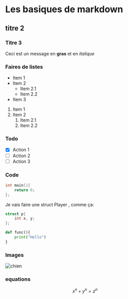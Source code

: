 # Les basiques de markdown

## titre 2

### Titre 3

Ceci est un message en **gras** et en *italique*

### Faires de listes 

- Item 1
- Item 2
  - Item 2.1
  - Item 2.2
- Item 3


1. Item 1
1. Item 2
   1. Item 2.1
   2. Item 2.2

### Todo

- [X] Action 1
- [ ] Action 2
- [ ] Action 3

### Code

```c
int main(){
    return 0;
};
```


Je vais faire une struct Player , comme ça:

```c
struct p{
    int x, y;
};
```


```python
def func(){
    print("Hello")
}
```

### Images

![chien](https://picsum.photos/id/237/200/300)


### equations

$$ x^n + y^n = z^n $$











